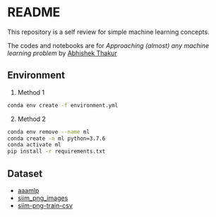 # README

This repository is a self review for simple machine learning concepts.

The codes and notebooks are for *Approaching (almost) any machine learning problem* by [Abhishek Thakur](https://github.com/abhishekkrthakur)

## Environment

1. Method 1

```bash
conda env create -f environment.yml
```

2. Method 2

```bash
conda env remove --name ml
conda create -n ml python=3.7.6
conda activate ml
pip install -r requirements.txt
```

## Dataset
- [aaamlp](https://www.kaggle.com/datasets/abhishek/aaamlp)
- [siim_png_images](https://www.kaggle.com/datasets/abhishek/siim-png-images)
- [siim-png-train-csv](https://www.kaggle.com/datasets/abhishek/siim-png-train-csv)